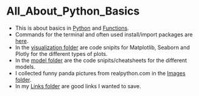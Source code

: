 # All_About_Python_Basics

* This is about basics in [Python](https://github.com/IronMan2483/All_About_Basics/tree/main/Python%20Basics) and [Functions](https://github.com/IronMan2483/All_About_Basics/tree/main/Functions).
* Commands for the terminal and often used install/import packages are [here](https://github.com/IronMan2483/All_About_Basics/tree/main/Commands).
* In the [visualization folder](https://github.com/IronMan2483/All_About_Basics/tree/main/Visualization) are code snipits for Matplotlib, Seaborn and Plotly for the different types of plots.
* In the [model folder](link) are the code snipits/cheatsheets for the different models.
* I collected funny panda pictures from realpython.com in the [Images folder](https://github.com/IronMan2483/All_About_Basics/tree/main/Images).
* In my [Links folder](https://github.com/IronMan2483/All_About_Basics/tree/main/Links) are good links I wanted to save.
